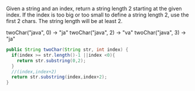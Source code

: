 Given a string and an index, return a string length 2 starting at the given index. If the index is too big or too small to define a string length 2, use the first 2 chars. The string length will be at least 2.

twoChar("java", 0) → "ja"
twoChar("java", 2) → "va"
twoChar("java", 3) → "ja"



```java
public String twoChar(String str, int index) {
  if(index >= str.length()-1 ||index <0){
    return str.substring(0,2);
  }
  //(index,index+2)
  return str.substring(index,index+2);
}

```

